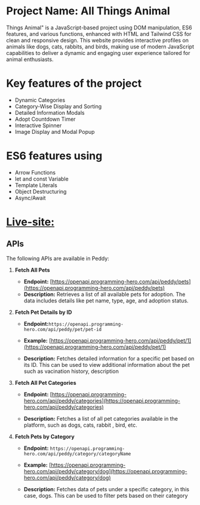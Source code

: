 # Project Name: All Things Animal
Things Animal" is a JavaScript-based project using DOM manipulation, ES6 features, and various functions, enhanced with HTML and Tailwind CSS for clean and responsive design. This website provides interactive profiles on animals like dogs, cats, rabbits, and birds, making use of modern JavaScript capabilities to deliver a dynamic and engaging user experience tailored for animal enthusiasts.
#
# Key features of the project
- Dynamic Categories
- Category-Wise Display and Sorting
- Detailed Information Modals
- Adopt Countdown Timer
- Interactive Spinner
- Image Display and Modal Popup
#
# ES6 features using
- Arrow Functions
- let and const Variable
- Template Literals
- Object Destructuring
- Async/Await 
#
# [Live-site: ](https://animated-trifle-41ea05.netlify.app)

## APIs

The following APIs are available in Peddy:

1. **Fetch All Pets**

   - **Endpoint:** [https://openapi.programming-hero.com/api/peddy/pets](https://openapi.programming-hero.com/api/peddy/pets)
   - **Description:** Retrieves a list of all available pets for adoption. The data includes details like pet name, type, age, and adoption status.

2. **Fetch Pet Details by ID**

   - **Endpoint:**`https://openapi.programming-hero.com/api/peddy/pet/pet-id`

   - **Example:** [https://openapi.programming-hero.com/api/peddy/pet/1](https://openapi.programming-hero.com/api/peddy/pet/1)
   - **Description:** Fetches detailed information for a specific pet based on its ID. This can be used to view additional information about the pet such as vacination history, description

3. **Fetch All Pet Categories**

   - **Endpoint:** [https://openapi.programming-hero.com/api/peddy/categories](https://openapi.programming-hero.com/api/peddy/categories)

   - **Description:** Fetches a list of all pet categories available in the platform, such as dogs, cats, rabbit , bird, etc.

4. **Fetch Pets by Category**

   - **Endpoint:** `https://openapi.programming-hero.com/api/peddy/category/categoryName`
   - **Example:** [https://openapi.programming-hero.com/api/peddy/category/dog](https://openapi.programming-hero.com/api/peddy/category/dog)

   - **Description:** Fetches data of pets under a specific category, in this case, dogs. This can be used to filter pets based on their category
